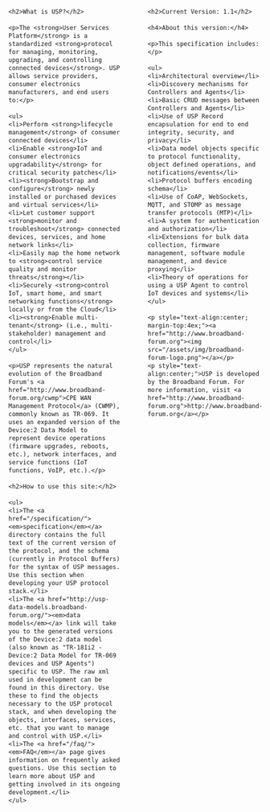 <div style="width:100%">          
  <div style="width:45%; float:left;">

    <h2>What is USP?</h2>

    <p>The <strong>User Services Platform</strong> is a standardized <strong>protocol for managing, monitoring, upgrading, and controlling connected devices</strong>. USP allows service providers, consumer electronics manufacturers, and end users to:</p>

    <ul>
    <li>Perform <strong>lifecycle management</strong> of consumer connected devices</li>
    <li>Enable <strong>IoT and consumer electronics upgradability</strong> for critical security patches</li>
    <li><strong>Bootstrap and configure</strong> newly installed or purchased devices and virtual services</li>
    <li>Let customer support <strong>monitor and troubleshoot</strong> connected devices, services, and home network links</li>
    <li>Easily map the home network to <strong>control service quality and monitor threats</strong></li>
    <li>Securely <strong>control IoT, smart home, and smart networking functions</strong> locally or from the Cloud</li>
    <li><strong>Enable multi-tenant</strong> (i.e., multi-stakeholder) management and control</li>
    </ul>

    <p>USP represents the natural evolution of the Broadband Forum's <a href="http://www.broadband-forum.org/cwmp">CPE WAN Management Protocol</a> (CWMP), commonly known as TR-069. It uses an expanded version of the Device:2 Data Model to represent device operations (firmware upgrades, reboots, etc.), network interfaces, and service functions (IoT functions, VoIP, etc.).</p>

    <h2>How to use this site:</h2>

    <ul>
    <li>The <a href="/specification/"><em>specification</em></a> directory contains the full text of the current version of the protocol, and the schema (currently in Protocol Buffers) for the syntax of USP messages. Use this section when developing your USP protocol stack.</li>
    <li>The <a href="http://usp-data-models.broadband-forum.org/"><em>data models</em></a> link will take you to the generated versions of the Device:2 data model (also known as "TR-181i2 - Device:2 Data Model for TR-069 devices and USP Agents") specific to USP. The raw xml used in development can be found in this directory. Use these to find the objects necessary to the USP protocol stack, and when developing the objects, interfaces, services, etc. that you want to manage and control with USP.</li>
    <li>The <a href="/faq/"><em>FAQ</em></a> page gives information on frequently asked questions. Use this section to learn more about USP and getting involved in its ongoing development.</li>
    </ul>
  </div>
  <div style="width:45%; float:right;">

    <h2>Current Version: 1.1</h2>

    <h4>About this version:</h4>

    <p>This specification includes:</p>

    <ul>
    <li>Architectural overview</li>
    <li>Discovery mechanisms for Controllers and Agents</li>
    <li>Basic CRUD messages between Controllers and Agents</li>
    <li>Use of USP Record encapsulation for end to end integrity, security, and privacy</li>
    <li>Data model objects specific to protocol functionality, object defined operations, and notifications/events</li>
    <li>Protocol buffers encoding schema</li>
    <li>Use of CoAP, WebSockets, MQTT, and STOMP as message transfer protocols (MTP)</li>
    <li>A system for authentication and authorization</li>
    <li>Extensions for bulk data collection, firmware management, software module management, and device proxying</li>
    <li>Theory of operations for using a USP Agent to control IoT devices and systems</li>
    </ul>

    <p style="text-align:center; margin-top:4ex;"><a href="http://www.broadband-forum.org"><img src="/assets/img/broadband-forum-logo.png"></a></p>
    <p style="text-align:center;">USP is developed by the Broadband Forum. For more information, visit <a href="http://www.broadband-forum.org">http://www.broadband-forum.org</a></p>

  </div>
</div>
